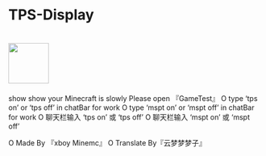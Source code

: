 # TPS-Display
# <img src="https://user-images.githubusercontent.com/86919167/173964866-a947e844-258b-4f4e-a4e8-382c9024b5de.png" width="80px">
show show your Minecraft is slowly
Please open 『GameTest』
O type ‘tps on’ or ‘tps off’ in chatBar for work
O type ‘mspt on’ or ‘mspt off’ in chatBar for work
O 聊天栏输入 ‘tps on’ 或 ‘tps off’
O 聊天栏输入 ‘mspt on’ 或 ‘mspt off’

O Made By 『xboy Minemc』
O Translate By『云梦梦梦子』
